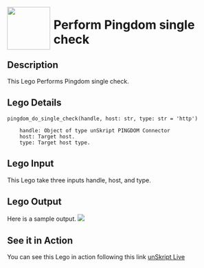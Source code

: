 [<img align="left" src="https://unskript.com/assets/favicon.png" width="100" height="100" style="padding-right: 5px">](https://unskript.com/assets/favicon.png) 
<h1>Perform Pingdom single check</h1>

## Description
This Lego Performs Pingdom single check.


## Lego Details

    pingdom_do_single_check(handle, host: str, type: str = 'http')

        handle: Object of type unSkript PINGDOM Connector
        host: Target host.
        type: Target host type.


## Lego Input
This Lego take three inputs handle, host, and type. 

## Lego Output
Here is a sample output.
<img src="./1.png">


## See it in Action

You can see this Lego in action following this link [unSkript Live](https://us.app.unskript.io)